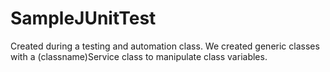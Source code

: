 # SampleJUnitTest
Created during a testing and automation class. We created generic classes with a (classname)Service class to manipulate class variables. 

